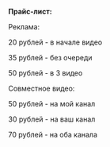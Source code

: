 
**Прайс-лист:**

Реклама:

20 рублей - в начале видео

35 рублей - без очереди

50 рублей - в 3 видео

Совместное видео:

50 рублей - на мой канал

30 рублей - на ваш канал

70 рублей - на оба канала

